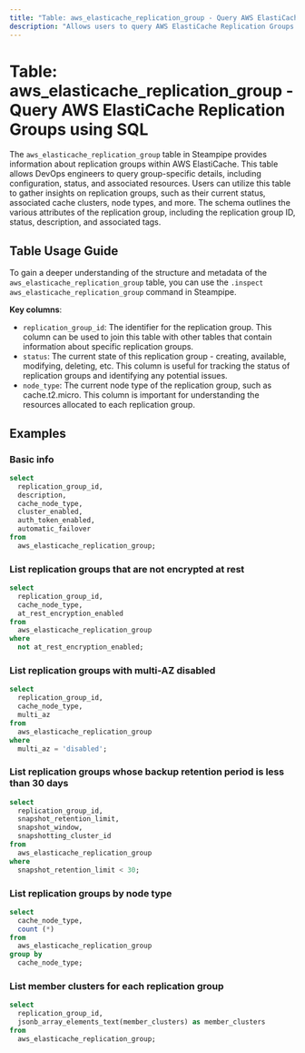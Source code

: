 ```yaml
---
title: "Table: aws_elasticache_replication_group - Query AWS ElastiCache Replication Groups using SQL"
description: "Allows users to query AWS ElastiCache Replication Groups to retrieve information related to their configuration, status, and associated resources."
---
```


# Table: aws_elasticache_replication_group - Query AWS ElastiCache Replication Groups using SQL

The `aws_elasticache_replication_group` table in Steampipe provides information about replication groups within AWS ElastiCache. This table allows DevOps engineers to query group-specific details, including configuration, status, and associated resources. Users can utilize this table to gather insights on replication groups, such as their current status, associated cache clusters, node types, and more. The schema outlines the various attributes of the replication group, including the replication group ID, status, description, and associated tags.

## Table Usage Guide

To gain a deeper understanding of the structure and metadata of the `aws_elasticache_replication_group` table, you can use the `.inspect aws_elasticache_replication_group` command in Steampipe.

**Key columns**:

- `replication_group_id`: The identifier for the replication group. This column can be used to join this table with other tables that contain information about specific replication groups.
- `status`: The current state of this replication group - creating, available, modifying, deleting, etc. This column is useful for tracking the status of replication groups and identifying any potential issues.
- `node_type`: The current node type of the replication group, such as cache.t2.micro. This column is important for understanding the resources allocated to each replication group.

## Examples

### Basic info

```sql
select
  replication_group_id,
  description,
  cache_node_type,
  cluster_enabled,
  auth_token_enabled,
  automatic_failover
from
  aws_elasticache_replication_group;
```


### List replication groups that are not encrypted at rest

```sql
select
  replication_group_id,
  cache_node_type,
  at_rest_encryption_enabled
from
  aws_elasticache_replication_group
where
  not at_rest_encryption_enabled;
```


### List replication groups with multi-AZ disabled

```sql
select
  replication_group_id,
  cache_node_type,
  multi_az
from
  aws_elasticache_replication_group
where
  multi_az = 'disabled';
```


### List replication groups whose backup retention period is less than 30 days

```sql
select
  replication_group_id,
  snapshot_retention_limit,
  snapshot_window,
  snapshotting_cluster_id
from
  aws_elasticache_replication_group
where
  snapshot_retention_limit < 30;
```


### List replication groups by node type

```sql
select
  cache_node_type,
  count (*)
from
  aws_elasticache_replication_group
group by
  cache_node_type;
```


### List member clusters for each replication group

```sql
select
  replication_group_id,
  jsonb_array_elements_text(member_clusters) as member_clusters
from
  aws_elasticache_replication_group;
```
